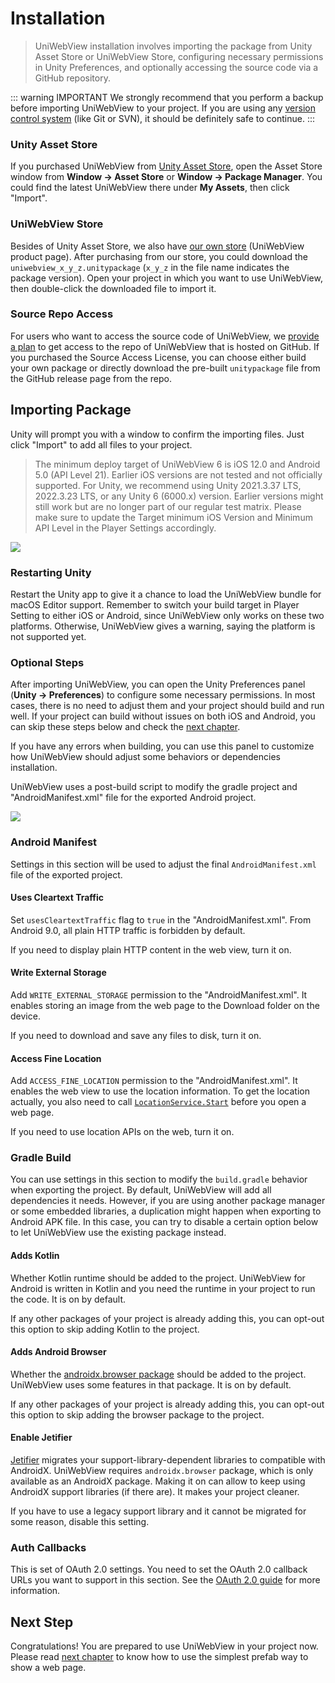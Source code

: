 # Installation

> UniWebView installation involves importing the package from Unity Asset Store or UniWebView Store, configuring necessary permissions in Unity Preferences, and optionally accessing the source code via a GitHub repository.

::: warning IMPORTANT
We strongly recommend that you perform a backup before importing UniWebView to your project. If you are using any [version control system](https://en.wikipedia.org/wiki/Version_control) (like Git or SVN), it should be definitely safe to continue.
:::

### Unity Asset Store

If you purchased UniWebView from [Unity Asset Store](https://assetstore.unity.com/packages/slug/229334), open the Asset Store window from **Window → Asset Store** or **Window → Package Manager**. You could find the latest UniWebView there under **My Assets**, then click "Import".

### UniWebView Store

Besides of Unity Asset Store, we also have [our own store](https://onevcat.gumroad.com/) (UniWebView product page). After purchasing from our store, you could download the `uniwebview_x_y_z.unitypackage` (`x_y_z` in the file name indicates the package version). Open your project in which you want to use UniWebView, then double-click the downloaded file to import it.

### Source Repo Access

For users who want to access the source code of UniWebView, we [provide a plan](https://uniwebview.com/#prices) to get access to the repo of UniWebView that is hosted on GitHub. If you purchased the Source Access License, you can choose either build your own package or directly download the pre-built `unitypackage` file from the GitHub release page from the repo.

## Importing Package

Unity will prompt you with a window to confirm the importing files. Just click "Import" to add all files to your project.

> The minimum deploy target of UniWebView 6 is iOS 12.0 and Android 5.0 (API Level 21). Earlier iOS versions are not tested and not officially supported.
> For Unity, we recommend using Unity 2021.3.37 LTS, 2022.3.23 LTS, or any Unity 6 (6000.x) version. Earlier versions might still work but are no longer part of our regular test matrix.
> Please make sure to update the Target minimum iOS Version and Minimum API Level in the Player Settings accordingly.

![](/images/importing-v5.png)

### Restarting Unity

Restart the Unity app to give it a chance to load the UniWebView bundle for macOS Editor support. Remember to switch your build target in Player Setting
to either iOS or Android, since UniWebView only works on these two platforms. Otherwise, UniWebView gives a warning, saying the platform is not supported yet.

### Optional Steps

After importing UniWebView, you can open the Unity Preferences panel (**Unity → Preferences**) to configure some necessary permissions. In most cases, there is no need to adjust them and your project should build and run well. If your project can build without issues on both iOS and Android, you can skip these steps below and check the [next chapter](./using-prefab.md).

If you have any errors when building, you can use this panel to customize how UniWebView should adjust some behaviors or dependencies installation.

UniWebView uses a post-build script to modify the gradle project and "AndroidManifest.xml" file for the exported Android project.

![](/images/preferences-v5.png)

### Android Manifest

Settings in this section will be used to adjust the final `AndroidManifest.xml` file of the exported project.

#### Uses Cleartext Traffic

Set `usesCleartextTraffic` flag to `true` in the "AndroidManifest.xml". From Android 9.0, all plain HTTP traffic is forbidden by default.

If you need to display plain HTTP content in the web view, turn it on.

#### Write External Storage

Add `WRITE_EXTERNAL_STORAGE` permission to the "AndroidManifest.xml". It enables storing an image from the web page to the Download folder on the device.

If you need to download and save any files to disk, turn it on.

#### Access Fine Location

Add `ACCESS_FINE_LOCATION` permission to the "AndroidManifest.xml". It enables the web view to use the location information. To get the location actually, you also need to call [`LocationService.Start`](https://docs.unity3d.com/ScriptReference/LocationService.Start.html) before you open a web page.

If you need to use location APIs on the web, turn it on.

### Gradle Build

You can use settings in this section to modify the `build.gradle` behavior when exporting the project. By default, UniWebView
will add all dependencies it needs. However, if you are using another package manager or some embedded libraries, a duplication might
happen when exporting to Android APK file. In this case, you can try to disable a certain option below to let UniWebView use the existing package instead.

#### Adds Kotlin

Whether Kotlin runtime should be added to the project. UniWebView for Android is written in Kotlin and you need the runtime in your project to run the code. It is on by default.

If any other packages of your project is already adding this, you can opt-out this option to skip adding Kotlin to the project.

#### Adds Android Browser

Whether the [androidx.browser package](https://developer.android.com/jetpack/androidx/releases/browser) should be added to the project.
UniWebView uses some features in that package. It is on by default.

If any other packages of your project is already adding this, you can opt-out this option to skip adding the browser package to the project.

#### Enable Jetifier

[Jetifier](https://developer.android.com/studio/command-line/jetifier) migrates your support-library-dependent libraries to compatible with AndroidX.
UniWebView requires `androidx.browser` package, which is only available as an AndroidX package. Making it on can allow to keep using AndroidX support libraries (if there are). It makes your project cleaner.

If you have to use a legacy support library and it cannot be migrated for some reason, disable this setting.

### Auth Callbacks

This is set of OAuth 2.0 settings. You need to set the OAuth 2.0 callback URLs you want to support in this section. See the [OAuth 2.0 guide](./oauth2.md) for more information.

## Next Step

Congratulations! You are prepared to use UniWebView in your project now. Please read [next chapter](./using-prefab.md) to know how to use the simplest prefab way to show a web page.
